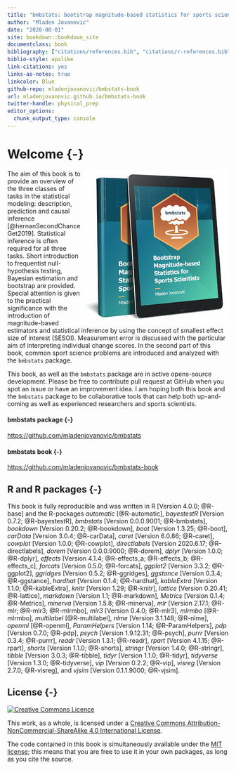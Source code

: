 ```yaml
--- 
title: "bmbstats: bootstrap magnitude-based statistics for sports scientists"
author: "Mladen Jovanovic"
date: "2020-08-01"
site: bookdown::bookdown_site
documentclass: book
bibliography: ["citations/references.bib", "citations/r-references.bib"]
biblio-style: apalike
link-citations: yes
links-as-notes: true
linkcolor: Blue
github-repo: mladenjovanovic/bmbstats-book
url: mladenjovanovic.github.io/bmbstats-book
twitter-handle: physical_prep
editor_options: 
  chunk_output_type: console
---
```



# Welcome {-}

<img src="figures/bmbstats-book-mockup-small.jpg" align="right" alt="Cover image" /></a>

The aim of this book is to provide an overview of the three classes of tasks in the statistical modeling: description, prediction and causal inference [@hernanSecondChanceGet2019]. Statistical inference is often required for all three tasks. Short introduction to frequentist null-hypothesis testing, Bayesian estimation and bootstrap are provided. Special attention is given to the practical significance with the introduction of magnitude-based estimators and statistical inference by using the concept of smallest effect size of interest (SESOI). Measurement error is discussed with the particular aim of interpreting individual change scores. In the second part of this book, common sport science problems are introduced and analyzed with the `bmbstats` package.

This book, as well as the `bmbstats` package are in active opens-source development. Please be free to contribute pull request at GitHub when you spot an issue or have an improvement idea. I am hoping both this book and the `bmbstats` package to be collaborative tools that can help both up-and-coming as well as experienced researchers and sports scientists. 

#### bmbstats package {-}

https://github.com/mladenjovanovic/bmbstats

#### bmbstats book {-}

https://github.com/mladenjovanovic/bmbstats-book

## R and R packages {-}

This book is fully reproducible and was written in R [Version 4.0.0; @R-base] and the R-packages *automatic* [@R-automatic], *bayestestR* [Version 0.7.2; @R-bayestestR], *bmbstats* [Version 0.0.0.9001; @R-bmbstats], *bookdown* [Version 0.20.2; @R-bookdown], *boot* [Version 1.3.25; @R-boot], *carData* [Version 3.0.4; @R-carData], *caret* [Version 6.0.86; @R-caret], *cowplot* [Version 1.0.0; @R-cowplot], *directlabels* [Version 2020.6.17; @R-directlabels], *dorem* [Version 0.0.0.9000; @R-dorem], *dplyr* [Version 1.0.0; @R-dplyr], *effects* [Version 4.1.4; @R-effects_a; @R-effects_b; @R-effects_c], *forcats* [Version 0.5.0; @R-forcats], *ggplot2* [Version 3.3.2; @R-ggplot2], *ggridges* [Version 0.5.2; @R-ggridges], *ggstance* [Version 0.3.4; @R-ggstance], *hardhat* [Version 0.1.4; @R-hardhat], *kableExtra* [Version 1.1.0; @R-kableExtra], *knitr* [Version 1.29; @R-knitr], *lattice* [Version 0.20.41; @R-lattice], *markdown* [Version 1.1; @R-markdown], *Metrics* [Version 0.1.4; @R-Metrics], *minerva* [Version 1.5.8; @R-minerva], *mlr* [Version 2.17.1; @R-mlr; @R-mlr3; @R-mlrmbo], *mlr3* [Version 0.4.0; @R-mlr3], *mlrmbo* [@R-mlrmbo], *multilabel* [@R-multilabel], *nlme* [Version 3.1.148; @R-nlme], *openml* [@R-openml], *ParamHelpers* [Version 1.14; @R-ParamHelpers], *pdp* [Version 0.7.0; @R-pdp], *psych* [Version 1.9.12.31; @R-psych], *purrr* [Version 0.3.4; @R-purrr], *readr* [Version 1.3.1; @R-readr], *rpart* [Version 4.1.15; @R-rpart], *shorts* [Version 1.1.0; @R-shorts], *stringr* [Version 1.4.0; @R-stringr], *tibble* [Version 3.0.3; @R-tibble], *tidyr* [Version 1.1.0; @R-tidyr], *tidyverse* [Version 1.3.0; @R-tidyverse], *vip* [Version 0.2.2; @R-vip], *visreg* [Version 2.7.0; @R-visreg], and *vjsim* [Version 0.1.1.9000; @R-vjsim].

## License {-}

<a rel="license" href="http://creativecommons.org/licenses/by-nc-sa/4.0/"><img alt="Creative Commons Licence" style="border-width:0" src="https://i.creativecommons.org/l/by-nc-sa/4.0/88x31.png" /></a>

This work, as a whole, is licensed under a <a rel="license" href="http://creativecommons.org/licenses/by-nc-sa/4.0/">Creative Commons Attribution-NonCommercial-ShareAlike 4.0 International License</a>.

The code contained in this book is simultaneously available under the [MIT license](https://opensource.org/licenses/MIT); this means that you are free to use it in your own packages, as long as you cite the source.

